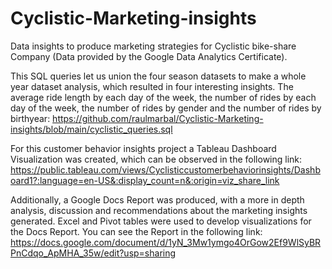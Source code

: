 # Cyclistic-Marketing-insights
Data insights to produce marketing strategies for Cyclistic bike-share Company (Data provided by the Google Data Analytics Certificate).

This SQL queries let us union the four season datasets to make a whole year dataset analysis, which resulted in four interesting insights. 
The average ride length by each day of the week, the number of rides by each day of the week, the number of rides by gender and the number of rides by birthyear:
https://github.com/raulmarbal/Cyclistic-Marketing-insights/blob/main/cyclistic_queries.sql

For this customer behavior insights project a Tableau Dashboard Visualization was created, which can be observed in the following link: 
https://public.tableau.com/views/Cyclisticcustomerbehaviorinsights/Dashboard1?:language=en-US&:display_count=n&:origin=viz_share_link

Additionally, a Google Docs Report was produced, with a more in depth analysis, discussion and recommendations about the marketing insights generated. 
Excel and Pivot tables were used to develop visualizations for the Docs Report. You can see the Report in the following link:
https://docs.google.com/document/d/1yN_3Mw1ymgo4OrGow2Ef9WlSyBRPnCdqo_ApMHA_35w/edit?usp=sharing
